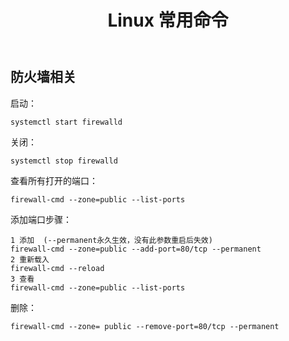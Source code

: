 ﻿---
layout: post
title:  "Linux 常用命令"
categories: Linux
---

## 防火墙相关
启动： 
```
systemctl start firewalld 
```
关闭：
```
systemctl stop firewalld
```
查看所有打开的端口： 
```
firewall-cmd --zone=public --list-ports
 ```
    
添加端口步骤：
```
1 添加  (--permanent永久生效，没有此参数重启后失效)
firewall-cmd --zone=public --add-port=80/tcp --permanent
2 重新载入
firewall-cmd --reload
3 查看
firewall-cmd --zone=public --list-ports
```
删除：
```
firewall-cmd --zone= public --remove-port=80/tcp --permanent
```

